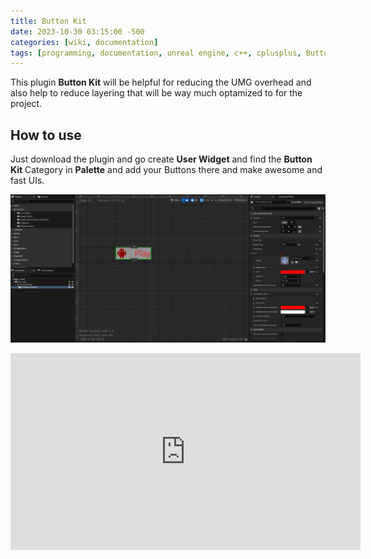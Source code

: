 ```yaml
---
title: Button Kit
date: 2023-10-30 03:15:00 -500
categories: [wiki, documentation]
tags: [programming, documentation, unreal engine, c++, cplusplus, Button, Kit, Button Kit, UI, Slate, UMG]
---
```


This plugin **Button Kit** will be helpful for reducing the UMG overhead and also help to reduce layering that will be way much optamized to for the project.

## How to use

Just download the plugin and go create **User Widget** and find the **Button Kit** Category in **Palette** and add your Buttons there and make awesome and fast UIs.

![Button Kit](../assets/images/ButtonKit/ButtonKit.png)

<iframe width="560" height="315" src="https://www.youtube.com/embed/-KO-Nv_SIQo?si=mQUNyCzZI53jrks6" title="Button Kit" frameborder="0" allow="accelerometer; autoplay; clipboard-write; encrypted-media; gyroscope; picture-in-picture; web-share" allowfullscreen></iframe>

<script src="https://utteranc.es/client.js"
    repo="muhammadmoizulhaq/devdoc"
    issue-term="pathname"
    theme="github-dark"
    crossorigin="anonymous"
    async>
</script>